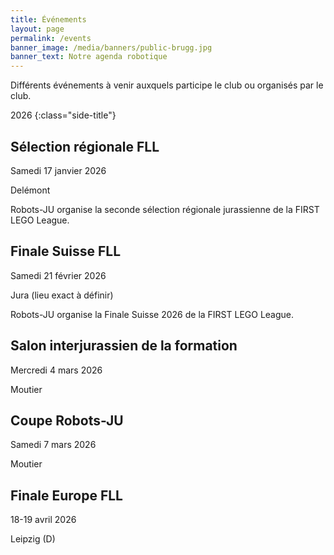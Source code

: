 ```yaml
---
title: Événements
layout: page
permalink: /events
banner_image: /media/banners/public-brugg.jpg
banner_text: Notre agenda robotique
---
```


Différents événements à venir auxquels participe le club ou organisés par le club.

2026
{:class="side-title"}

## Sélection régionale FLL

<i class="fa fa-calendar"></i> Samedi 17 janvier 2026

<i class="fa fa-map-marker"></i> Delémont

Robots-JU organise la seconde sélection régionale jurassienne de la FIRST LEGO League.

## Finale Suisse FLL

<i class="fa fa-calendar"></i> Samedi 21 février 2026

<i class="fa fa-map-marker"></i> Jura (lieu exact à définir)

Robots-JU organise la Finale Suisse 2026 de la FIRST LEGO League.

## Salon interjurassien de la formation

<i class="fa fa-calendar"></i> Mercredi 4 mars 2026

<i class="fa fa-map-marker"></i> Moutier

## Coupe Robots-JU

<i class="fa fa-calendar"></i> Samedi 7 mars 2026

<i class="fa fa-map-marker"></i> Moutier

## Finale Europe FLL

<i class="fa fa-calendar"></i> 18-19 avril 2026

<i class="fa fa-map-marker"></i> Leipzig (D)
